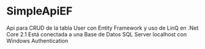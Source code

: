 # SimpleApiEF
Api para CRUD de la tabla User con Entity Framework y uso de LinQ en .Net Core 2.1
Está conectada a una Base de Datos SQL Server localhost con Windows Authentication
